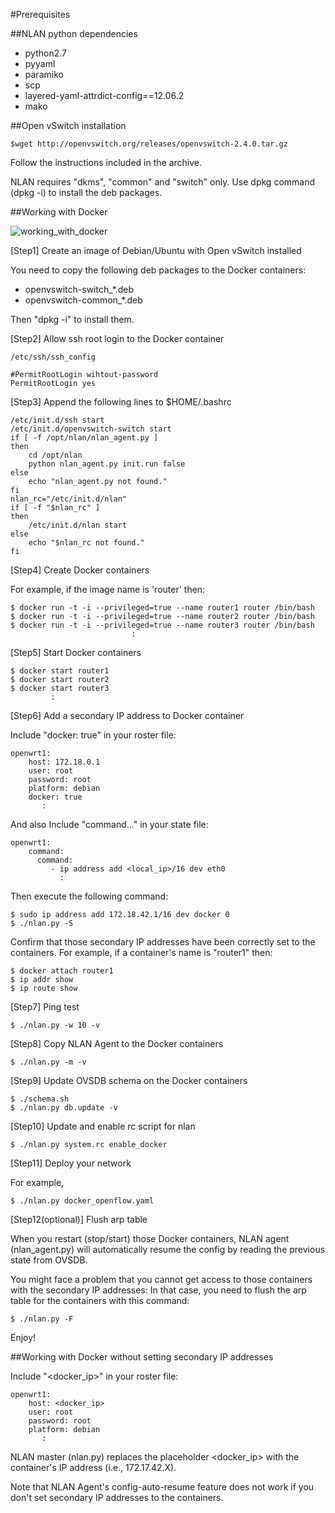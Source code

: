 #Prerequisites

##NLAN python dependencies

- python2.7
- pyyaml
- paramiko
- scp
- layered-yaml-attrdict-config==12.06.2
- mako

##Open vSwitch installation

```
$wget http://openvswitch.org/releases/openvswitch-2.4.0.tar.gz
```
Follow the instructions included in the archive.

NLAN requires "dkms", "common" and "switch" only. Use dpkg command (dpkg -i) to install the deb packages.

##Working with Docker

![working_with_docker](https://docs.google.com/drawings/d/161Bn80w8JZKQ7BXmIo0br7xQ4kqEdBc_XZ254zuORSU/pub?w=680&h=400)

[Step1] Create an image of Debian/Ubuntu with Open vSwitch installed

You need to copy the following deb packages to the Docker containers:
- openvswitch-switch_*.deb
- openvswitch-common_*.deb

Then "dpkg -i" to install them.

[Step2] Allow ssh root login to the Docker container
```
/etc/ssh/ssh_config

#PermitRootLogin wihtout-password
PermitRootLogin yes
```

[Step3] Append the following lines to $HOME/.bashrc
```
/etc/init.d/ssh start
/etc/init.d/openvswitch-switch start
if [ -f /opt/nlan/nlan_agent.py ]
then
    cd /opt/nlan
    python nlan_agent.py init.run false
else
    echo "nlan_agent.py not found."
fi
nlan_rc="/etc/init.d/nlan"
if [ -f "$nlan_rc" ]
then
    /etc/init.d/nlan start
else
    echo "$nlan_rc not found."
fi
```

[Step4] Create Docker containers

For example, if the image name is 'router' then:
```
$ docker run -t -i --privileged=true --name router1 router /bin/bash
$ docker run -t -i --privileged=true --name router2 router /bin/bash
$ docker run -t -i --privileged=true --name router3 router /bin/bash
                           :
```

[Step5] Start Docker containers
```
$ docker start router1
$ docker start router2
$ docker start router3
         :
```

[Step6] Add a secondary IP address to Docker container

Include "docker: true" in your roster file:
```
openwrt1:
    host: 172.18.0.1
    user: root
    password: root
    platform: debian
    docker: true
       :
```

And also Include "command..." in your state file:
```
openwrt1:
    command:
      command:
         - ip address add <local_ip>/16 dev eth0
           :
```

Then execute the following command:
```
$ sudo ip address add 172.18.42.1/16 dev docker 0
$ ./nlan.py -S
```

Confirm that those secondary IP addresses have been correctly set to the containers. For example, if a container's name is "router1" then:
```
$ docker attach router1
$ ip addr show
$ ip route show
```

[Step7] Ping test
```
$ ./nlan.py -w 10 -v
```

[Step8] Copy NLAN Agent to the Docker containers
```
$ ./nlan.py -m -v
```

[Step9] Update OVSDB schema on the Docker containers
```
$ ./schema.sh
$ ./nlan.py db.update -v
```

[Step10] Update and enable rc script for nlan
```
$ ./nlan.py system.rc enable_docker
```

[Step11] Deploy your network

For example,
```
$ ./nlan.py docker_openflow.yaml
```

[Step12(optional)] Flush arp table

When you restart (stop/start) those Docker containers, NLAN agent (nlan_agent.py) will automatically resume the config by reading the previous state from OVSDB.

You might face a problem that you cannot get access to those containers with the secondary IP addresses: In that case, you need to flush the arp table for the containers with this command:
```
$ ./nlan.py -F
```

Enjoy!

##Working with Docker without setting secondary IP addresses


Include "<docker_ip>" in your roster file:
```
openwrt1:
    host: <docker_ip> 
    user: root
    password: root
    platform: debian
       :
```
NLAN master (nlan.py) replaces the placeholder <docker_ip> with the container's IP address (i.e., 172.17.42.X).

Note that NLAN Agent's config-auto-resume feature does not work if you don't set secondary IP addresses to the containers.


